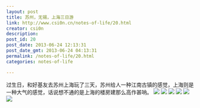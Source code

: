 ```yaml
---
layout: post
title: 苏州，无锡，上海三日游
link: http://www.csi0n.cn/notes-of-life/20.html
creator: csi0n
description: 
post_id: 20
post_date: 2013-06-24 12:13:31
post_date_gmt: 2013-06-24 04:13:31
permalink: /notes-of-life/20.html
categories: notes-of-life

---
```

过生日，和好基友去苏州上海玩了三天，苏州给人一种江南古镇的感觉，上海则是一种大气的感觉，话说想不通的是上海的楼房建那么高作甚呐。
![](http://i1.tietuku.com/ed9e68dc048f7ddd.jpg)
![](http://i1.tietuku.com/db8d3c3f75debc9d.jpg)
![](http://i1.tietuku.com/44f89abc835bd755.jpg)
![](http://i1.tietuku.com/d350e6ac7a15717c.jpg)
![](http://i1.tietuku.com/d350e6ac7a15717c.jpg)
![](http://i1.tietuku.com/d67b2b3fe91ecd04.jpg)